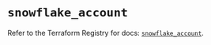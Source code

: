 # `snowflake_account`

Refer to the Terraform Registry for docs: [`snowflake_account`](https://registry.terraform.io/providers/snowflake-labs/snowflake/0.87.2/docs/resources/account).
